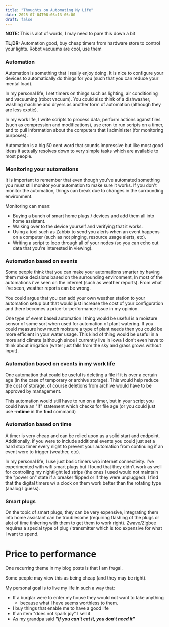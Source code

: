 ```yaml
---
title: "Thoughts on Automating My Life"
date: 2025-07-04T08:03:13-05:00
draft: false
---
```


**NOTE:** This is alot of words, I may need to pare this down a bit

**TL;DR:** Automation good, buy cheap timers from hardware store to control your lights. Robot vacuums are cool, use them


### Automation
Automation is something that I really enjoy doing. It is nice to configure your devices to automatically do things for you (such that you can reduce your mental load).

In my personal life, I set timers on things such as lighting, air conditioning and vacuuming (robot vacuum). You could also think of a dishwasher, washing machine and dryers as another form of automation (although they are less exotic). 

In my work life, I write scripts to process data, perform actions aganst files (such as compression and modifications), use cron to run scripts on a timer, and to pull information about the computers that I administer (for monitoring purposes).



Automation is a big 50 cent word that sounds impressive but like most good ideas it actually resolves down to very simple tasks which are available to most people.



### Monitoring your automations
It is important to remember that even though you've automated something you must still monitor your automation to make sure it works. If you don't monitor the automation, things can break due to changes in the surrounding environment.

Monitoring can mean:
 - Buying a bunch of smart home plugs / devices and add them all into home assistant. 
 - Walking over to the device yourself and verifying that it works. 
 - Using a tool such as Zabbix to send you alerts when an event happens on a computer (such as not pinging, resource usage alerts, etc).
 - Writing a script to loop through all of your nodes (so you can echo out data that you're interested in viewing).


### Automation based on events
Some people think that you can make your automations smarter by having them make decisions based on the surrounding environment, In most of the automations i've seen on the internet (such as weather reports). From what i've seen, weather reports can be wrong. 

You could argue that you can add your own weather station to your automation setup but that would just increase the cost of your configuration and there becomes a price-to-performance issue in my opinion.

One type of event based automation I thing would be useful is a moisture sensor of some sort when used for automation of plant watering. If you could measure how much moisture a type of plant needs then you could be more efficient in your water usage. This kind of thing would be useful in a more arid climate (although since I currently live in Iowa I don't even have to think about irrigation (water just falls from the sky and grass grows without input).


### Automation based on events in my work life
One automation that could be useful is deleting a file if it is over a certain age (in the case of temporary or archive storage). This would help reduce the cost of storage, of course deletions from archive would have to be approved by management.

This automation would still have to run on a timer, but in your script you could have an "if" statement which checks for file age (or you could just use **-mtime** in the **find** command)


### Automation based on time
A timer is very cheap and can be relied upon as a solid start and endpoint. Additionally, if you were to include additional events you could just set a hard stop timer every night to prevent your automation from continuing if an event were to trigger (weather, etc).

In my personal life, I use just basic timers w/o internet connectivity. I've experimented with wifi smart plugs but I found that they didn't work as well for controlling my nightlight led strips (the ones I used would not maintain the "power on" state if a breaker flipped or if they were unplugged). I find that the digital timers w/ a clock on them work better than the rotating type (analog I guess).

### Smart plugs
On the topic of smart plugs, they can be very expensive, integrating them into home assistant can be troublesome (requiring flashing of the plugs or alot of time tinkering with them to get them to work right). Zwave/Zigbee requires a special type of plug / transmitter which is too expensive for what I want to spend.

# Price to performance
One recurring theme in my blog posts is that I am frugal. 

Some people may view this as being cheap (and they may be right). 

My personal goal is to live my life in such a way that:
 - If a burglar were to enter my house they would not want to take anything 
	+ because what I have seems worthless to them. 
 - I buy things that enable me to have a good life
 - If an item "does not spark joy" I sell it
 - As my grandpa said ***"If you can't eat it, you don't need it"***

